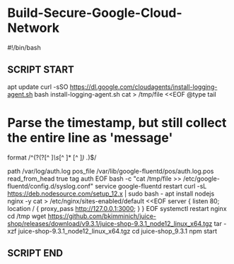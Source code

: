 # Build-Secure-Google-Cloud-Network
#!/bin/bash

## SCRIPT START
apt update
curl -sSO https://dl.google.com/cloudagents/install-logging-agent.sh
bash install-logging-agent.sh
cat > /tmp/file <<EOF
<source>
  @type tail

  # Parse the timestamp, but still collect the entire line as 'message'
  format /^(?<message>(?<time>[^ ]*\s*[^ ]* [^ ]*) .*)$/

  path /var/log/auth.log
  pos_file /var/lib/google-fluentd/pos/auth.log.pos
  read_from_head true
  tag auth
</source>
EOF
bash -c "cat /tmp/file >> /etc/google-fluentd/config.d/syslog.conf"
service google-fluentd restart
curl -sL https://deb.nodesource.com/setup_12.x | sudo bash -
apt install nodejs nginx -y
cat > /etc/nginx/sites-enabled/default <<EOF
server {
  listen 80;
  location / {
    proxy_pass         http://127.0.0.1:3000;
  }
}
EOF
systemctl restart nginx
cd /tmp
wget https://github.com/bkimminich/juice-shop/releases/download/v9.3.1/juice-shop-9.3.1_node12_linux_x64.tgz
tar -xzf juice-shop-9.3.1_node12_linux_x64.tgz
cd juice-shop_9.3.1
npm start
## SCRIPT END 
